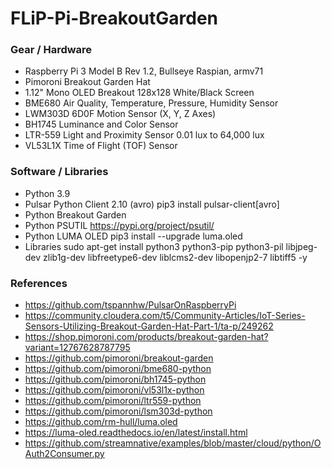 # FLiP-Pi-BreakoutGarden


### Gear / Hardware

* Raspberry Pi 3 Model B Rev 1.2, Bullseye Raspian, armv71
* Pimoroni Breakout Garden Hat
* 1.12" Mono OLED Breakout 128x128 White/Black Screen
* BME680 Air Quality, Temperature, Pressure, Humidity Sensor
* LWM303D 6D0F Motion Sensor (X, Y, Z Axes)
* BH1745 Luminance and Color Sensor
* LTR-559 Light and Proximity Sensor 0.01 lux to 64,000 lux
* VL53L1X Time of Flight (TOF) Sensor

### Software / Libraries

* Python 3.9 
* Pulsar Python Client 2.10 (avro) pip3 install pulsar-client[avro]
* Python Breakout Garden
* Python PSUTIL https://pypi.org/project/psutil/
* Python LUMA OLED pip3 install --upgrade luma.oled
* Libraries sudo apt-get install python3 python3-pip python3-pil libjpeg-dev zlib1g-dev libfreetype6-dev liblcms2-dev libopenjp2-7 libtiff5 -y

### References

* https://github.com/tspannhw/PulsarOnRaspberryPi
* https://community.cloudera.com/t5/Community-Articles/IoT-Series-Sensors-Utilizing-Breakout-Garden-Hat-Part-1/ta-p/249262
* https://shop.pimoroni.com/products/breakout-garden-hat?variant=12767628787795
* https://github.com/pimoroni/breakout-garden
* https://github.com/pimoroni/bme680-python
* https://github.com/pimoroni/bh1745-python
* https://github.com/pimoroni/vl53l1x-python
* https://github.com/pimoroni/ltr559-python
* https://github.com/pimoroni/lsm303d-python
* https://github.com/rm-hull/luma.oled
* https://luma-oled.readthedocs.io/en/latest/install.html
* https://github.com/streamnative/examples/blob/master/cloud/python/OAuth2Consumer.py
